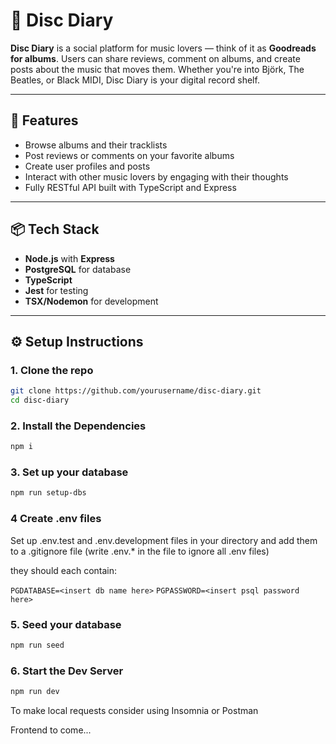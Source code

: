 # 🎵 Disc Diary

**Disc Diary** is a social platform for music lovers — think of it as **Goodreads for albums**. Users can share reviews, comment on albums, and create posts about the music that moves them. Whether you're into Björk, The Beatles, or Black MIDI, Disc Diary is your digital record shelf.

---

## 🚀 Features

- Browse albums and their tracklists
- Post reviews or comments on your favorite albums
- Create user profiles and posts
- Interact with other music lovers by engaging with their thoughts
- Fully RESTful API built with TypeScript and Express

---

## 📦 Tech Stack

- **Node.js** with **Express**
- **PostgreSQL** for database
- **TypeScript**
- **Jest** for testing
- **TSX/Nodemon** for development

---

## ⚙️ Setup Instructions

### 1. Clone the repo
```bash
git clone https://github.com/yourusername/disc-diary.git
cd disc-diary
```

### 2. Install the Dependencies
```bash
npm i
```

### 3. Set up your database
```bash
npm run setup-dbs
```

### 4 Create .env files
Set up .env.test and .env.development files in your directory and add them to a .gitignore file
(write .env.\* in the file to ignore all .env files)

they should each contain:

`PGDATABASE=<insert db name here>`
`PGPASSWORD=<insert psql password here>`


### 5. Seed your database
```bash
npm run seed
```

### 6. Start the Dev Server
```bash
npm run dev
```

To make local requests consider using Insomnia or Postman

Frontend to come...
